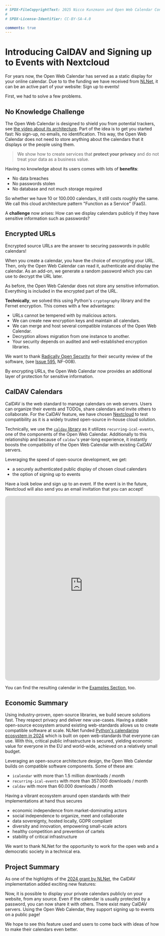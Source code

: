 ```yaml
---
# SPDX-FileCopyrightText: 2025 Nicco Kunzmann and Open Web Calendar Contributors <https://open-web-calendar.quelltext.eu/>
#
# SPDX-License-Identifier: CC-BY-SA-4.0

comments: true
---
```


# Introducing CalDAV and Signing up to Events with Nextcloud

For years now, the Open Web Calendar has served as a static display for your online calendar.
Due to to the funding we have received from [NLNet][grant], it can be an active part of your website: Sign up to events!

First, we had to solve a few problems.

## No Knowledge Challenge

The Open Web Calendar is designed to shield you from potential trackers, see [the video about its architecture][vid-architecture].
Part of the idea is to get you started fast: No sign-up, no emails, no identification.
This way, the Open Web Calendar does not need to store anything about the calendars that it displays or the people using them.

> We show how to create services that **protect your privacy** and do not treat your data as a business value.

Having no knowledge about its users comes with lots of **benefits**:

- No data breaches
- No passwords stolen
- No database and not much storage required

So whether we have 10 or 100.000 calendars, it still costs roughly the same.
We call this cloud architecture pattern "Function as a Service" (FaaS).

A **challenge** now arises: How can we display calendars publicly if they have sensitive information such as passwords?

## Encrypted URLs

Encrypted source URLs are the answer to securing passwords in public calendars!

When you create a calendar, you have the choice of encrypting your URL.
Then, only the Open Web Calendar can read it, authenticate and display the calendar.
As an add-on, we generate a random password which you can use to decrypt the URL later.

As before, the Open Web Calendar does not store any sensitive information.
Everything is included in the encrypted part of the URL.

**Technically**, we solved this using Python's `cryptography` library and the Fernet encryption.
This comes with a few advantages:

- URLs cannot be tempered with by malicious actors.
- We can create new encryption keys and maintain all calendars.
- We can merge and host several compatible instances of the Open Web Calendar.
- Decryption allows migration from one instance to another.
- Your security depends on audited and well-established encryption libraries.

We want to thank [Radically Open Security] for their security review of the software,
(see [Issue 595](https://github.com/niccokunzmann/open-web-calendar/issues/595), NF-008).

By encrypting URLs, the Open Web Calendar now provides an additional layer of protection for sensitive information.

## CalDAV Calendars

CalDAV is the web standard to manage calendars on web servers.
Users can organize their events and TODOs, share calendars and invite others to collaborate.
For the CalDAV feature, we have chosen [Nextcloud] to test compatibility as it is a widely trusted open-source in-house cloud solution.

Technically, we use the [`caldav` library](https://pypi.org/project/caldav/) as it utilizes `recurring-ical-events`,
one of the components of the Open Web Calendar.
Additionally to this relationship and because of `caldav`'s year-long experience, it instantly boosts the compatibility of the Open Web Calendar with existing CalDAV servers.

Leveraging the speed of open-source development, we get:

- a securely authenticated public display of chosen cloud calendars
- the option of signing up to events

Have a look below and sign up to an event.
If the event is in the future, Nextcloud will also send you an email invitation that you can accept!

<iframe class="open-web-calendar" id="" style="background:url('/assets/img/circular-loader.gif') center center no-repeat; border-radius: 10px;" src="https://open-web-calendar.hosted.quelltext.eu/calendar.html?specification_url=https://open-web-calendar.quelltext.eu/assets/templates/caldav-signup.json&" sandbox="allow-scripts allow-same-origin allow-top-navigation" allowTransparency="true" scrolling="no" frameborder="0" height="600px" width="100%"></iframe>

You can find the resulting calendar in the [Examples Section][templates], too.

## Economic Summary

Using industry-proven, open-source libraries, we build secure solutions fast.
They respect privacy and deliver new use-cases.
Having a stable open-source ecosystem around existing web-standards allows us to create compatible software at scale.
NLNet funded [Python's calendaring ecosystem in 2024][grant] which is built on open web-standards that everyone can use.
With this, critical public infrastructure is secured, yielding economic value for everyone in the EU and world-wide,
achieved on a relatively small budget.

Leveraging an open-source architecture design, the Open Web Calendar builds on compatible software components.
Some of these are:

- `icalendar` with more than 1.5 million downloads / month
- `recurring-ical-events` with more than 357.000 downloads / month
- `caldav` with more than 60.000 downloads / month

Having a vibrant ecosystem around open standards with their implementations at hand thus secures

- economic independence from market-dominating actors
- social independence to organize, meet and collaborate
- data sovereignty, hosted locally, GDPR compliant
- diversity and innovation, empowering small-scale actors
- healthy competition and prevention of cartels
- stability of critical infrastructure

We want to thank NLNet for the opportunity to work for the open web and a democratic society in a technical era.

## Project Summary

As one of the highlights of the [2024 grant by NLNet][grant], the CalDAV implementation added exciting new features:

Now, it is possible to display your private calendars publicly on your website, from any source.
Even if the calendar is usually protected by a password, you can now share it with others.
There exist many CalDAV servers.
Using the Open Web Calendar, they support signing up to events on a public page!

We hope to see this feature used and users to come back with ideas of how to make their calendars even better.

[vid-architecture]: https://www.youtube.com/watch?v=JVosZ6zht5I&list=PLxMGFFiBKgdaIo4j-Cw4SOjE_7ta7TM5q&index=2
[Radically Open Security]: https://radicallyopensecurity.com/
[Nextcloud]: https://nextcloud.com/
[templates]: ../../templates#caldav-sign-up
[grant]: /news/2024-04-10-website
